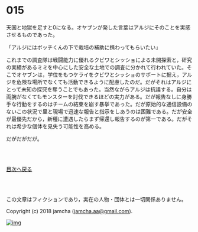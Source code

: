 # 015

天国と地獄を足すと0になる。オヤブンが発した言葉はアルジにそのことを実感させるものであった。  

「アルジにはボッチくんの下で栽培の補助に携わってもらいたい」  

これまでの調査隊は戦闘能力に優れるクビワとシッショによる未開探索と，研究の実績があるミミを中心にした安全な土地での調査に分かれて行われていた。そこでオヤブンは，学位をもつケライをクビワとシッショのサポートに据え，アルジを危険な場所でなくても活動できるように配慮したのだ。だがそれはアルジにとって未知の探究を奪うことでもあった。当然ながらアルジは抗議する。自分は両腕がなくてもモンスターを討伐できるほどの実力がある。だが報告なしに身勝手な行動をするのはチームの結束を崩す暴挙であった。だが原始的な通信設備のないこの状況で里と現場で迅速な報告と指示をしあうのは困難である。だが安全が最優先だから，新種に遭遇したらまず帰還し報告するのが第一である。だがそれは希少な個体を見失う可能性を高める。  

だがだがだが。  

<br>  
<br>  

[目次へ戻る](https://github.com/jamcha-aa/OblivionReports/blob/master/README.md)  

<br>  
<br>  

この文章はフィクションであり，実在の人物・団体とは一切関係ありません。  

Copyright (c) 2018 jamcha (jamcha.aa@gmail.com).  

[![img](http://i.creativecommons.org/l/by-nc-sa/4.0/88x31.png)](http://creativecommons.org/licenses/by-nc-sa/4.0/deed)